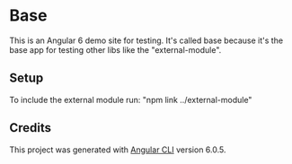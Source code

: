 # Base
This is an Angular 6 demo site for testing. It's called base because it's the base app for testing other libs like the "external-module".

## Setup
To include the external module run: "npm link ../external-module"

## Credits
This project was generated with [Angular CLI](https://github.com/angular/angular-cli) version 6.0.5.